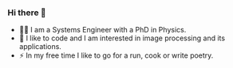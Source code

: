 ### Hi there 👋

- 👩‍🔬 I am a Systems Engineer with a PhD in Physics.
- 🌱 I like to code and I am interested in image processing and its applications.
- :zap: In my free time I like to go for a run, cook or write poetry.
<!--
**A-bisht/A-bisht** is a ✨ _special_ ✨ repository because its `README.md` (this file) appears on your GitHub profile.


